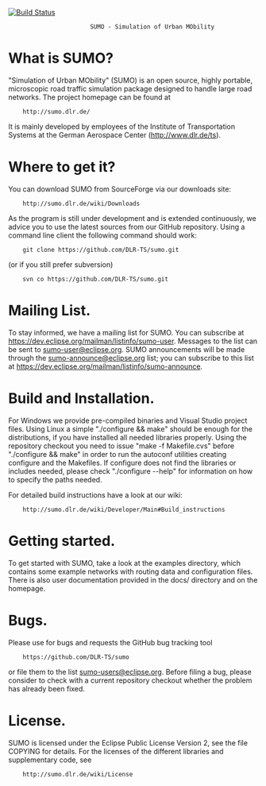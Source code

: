[![Build Status](https://travis-ci.org/DLR-TS/sumo.svg?branch=master)](https://travis-ci.org/DLR-TS/sumo)

                           SUMO - Simulation of Urban MObility 



What is SUMO?
=============

"Simulation of Urban MObility" (SUMO) is an open source, highly portable, microscopic
road traffic simulation package designed to handle large road networks. The project
homepage can be found at

        http://sumo.dlr.de/

It is mainly developed by employees of the Institute of Transportation Systems
at the German Aerospace Center (http://www.dlr.de/ts).



Where to get it?
================

You can download SUMO from SourceForge via our downloads site:

        http://sumo.dlr.de/wiki/Downloads


As the program is still under development and is extended continuously, we advice you to
use the latest sources from our GitHub repository. Using a command line client
the following command should work:

        git clone https://github.com/DLR-TS/sumo.git

(or if you still prefer subversion)

        svn co https://github.com/DLR-TS/sumo.git



Mailing List.
=============

To stay informed, we have a mailing list for SUMO. You can subscribe at
https://dev.eclipse.org/mailman/listinfo/sumo-user.
Messages to the list can be sent to sumo-user@eclipse.org.
SUMO announcements will be made through the sumo-announce@eclipse.org list;
you can subscribe to this list at https://dev.eclipse.org/mailman/listinfo/sumo-announce.



Build and Installation.
=======================

For Windows we provide pre-compiled binaries and Visual Studio project files.
Using Linux a simple "./configure && make" should be enough for the distributions, if you
have installed all needed libraries properly. Using the repository checkout you
need to issue "make -f Makefile.cvs" before "./configure && make" in order to run
the autoconf utilities creating configure and the Makefiles.
If configure does not find the libraries or includes needed, please check
"./configure --help" for information on how to specify the paths needed.

For detailed build instructions have a look at our wiki:

        http://sumo.dlr.de/wiki/Developer/Main#Build_instructions



Getting started.
================

To get started with SUMO, take a look at the examples directory, which contains
some example networks with routing data and configuration files.
There is also user documentation provided in the docs/ directory and on the
homepage.



Bugs.
=====

Please use for bugs and requests the GitHub bug tracking tool

        https://github.com/DLR-TS/sumo

or file them to the list sumo-users@eclipse.org. Before
filing a bug, please consider to check with a current repository checkout
whether the problem has already been fixed.



License.
========

SUMO is licensed under the Eclipse Public License Version 2, see the file COPYING
for details. For the licenses of the different libraries and supplementary code, see 

        http://sumo.dlr.de/wiki/License
